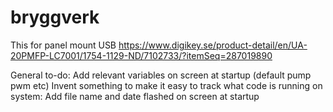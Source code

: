# bryggverk

This for panel mount USB
https://www.digikey.se/product-detail/en/UA-20PMFP-LC7001/1754-1129-ND/7102733/?itemSeq=287019890


General to-do:
Add relevant variables on screen at startup (default pump pwm etc)
Invent something to make it easy to track what code is running on system:
  Add file name and date flashed on screen at startup
 
